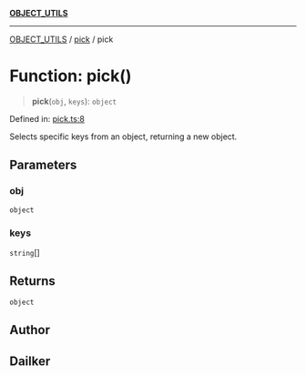 [**OBJECT_UTILS**](../../README.md)

***

[OBJECT_UTILS](../../README.md) / [pick](../README.md) / pick

# Function: pick()

> **pick**(`obj`, `keys`): `object`

Defined in: [pick.ts:8](https://github.com/dailker/everyutil/blob/d99125d64df5681bba8d2a0f0d24c32625cbf289/src/object/pick.ts#L8)

Selects specific keys from an object, returning a new object.

## Parameters

### obj

`object`

### keys

`string`[]

## Returns

`object`

## Author

## Dailker
